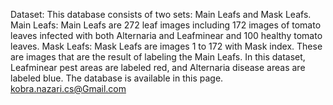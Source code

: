 Dataset:
This database consists of two sets:   Main Leafs and Mask Leafs. 
Main Leafs: Main Leafs are 272 leaf images including 172 images of tomato leaves infected with both Alternaria and Leafminear and 100 healthy tomato leaves.
Mask Leafs: Mask Leafs are images 1 to 172 with Mask index. These are images that are the result of labeling the Main Leafs. In this dataset, Leafminear pest areas are labeled red, and Alternaria disease areas are labeled blue. 
The database is available in this page. kobra.nazari.cs@Gmail.com
